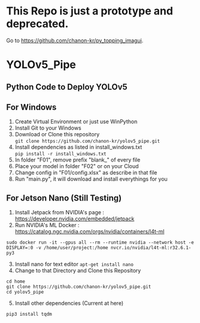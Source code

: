 # This Repo is just a prototype and deprecated.
Go to https://github.com/chanon-kr/py_topping_imagui.

# YOLOv5_Pipe
## Python Code to Deploy YOLOv5 

## For Windows
1. Create Virtual Environment or just use WinPython
2. Install Git to your Windows
3. Download or Clone this repository<br>
```git clone https://github.com/chanon-kr/yolov5_pipe.git```
4. Install dependencies as listed in install_windows.txt <br>
```pip install -r install_windows.txt```<br>
5. In folder "F01", remove prefix "blank_" of every file
6. Place your model in folder "F02" or on your Cloud
7. Change config in "F01/config.xlsx" as describe in that file
8. Run "main.py", it will download and install everythings for you

## For Jetson Nano (Still Testing)
1. Install Jetpack from NVIDIA's page : https://developer.nvidia.com/embedded/jetpack
2. Run NVIDIA's ML Docker : https://catalog.ngc.nvidia.com/orgs/nvidia/containers/l4t-ml <br>
```
sudo docker run -it --gpus all --rm --runtime nvidia --network host -e DISPLAY=:0 -v /home/user/project:/home nvcr.io/nvidia/l4t-ml:r32.6.1-py3
```
3. Install nano for text editor
```apt-get install nano```
4. Change to that Directory and Clone this Repository
```
cd home
git clone https://github.com/chanon-kr/yolov5_pipe.git
cd yolov5_pipe
```
5. Install other dependencies (Current at here)
```
pip3 install tqdm
```
